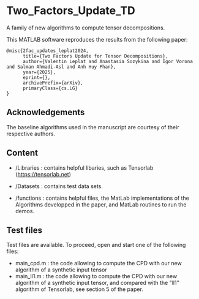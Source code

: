 # Two_Factors_Update_TD
A family of new algorithms to compute tensor decompositions.

This MATLAB software reproduces the results from the following paper:

```
@misc{2fac_updates_leplat2024,
      title={Two Factors Update for Tensor Decompositions}, 
      author={Valentin Leplat and Anastasia Sozykina and Igor Vorona and Salman Ahmadi-Asl and Anh Huy Phan},
      year={2025},
      eprint={},
      archivePrefix={arXiv},
      primaryClass={cs.LG}
}
```

## Acknowledgements

The baseline algorithms used in the manuscript are courtesy of their respective authors.

## Content
 
 - /Libraries : contains helpful libaries, such as Tensorlab (https://tensorlab.net) 
 
 - /Datasets : contains test data sets.

 - /functions : contains helpful files, the MatLab implementations of the Algorithms developped in the paper, and MatLab routines to run the demos.
   
   
## Test files
 
 Test files are available. To proceed, open and start one of the following files:

- main_cpd.m : the code allowing to compute the CPD with our new algorithm of a synthetic input tensor
- main_ll1.m : the code allowing to compute the CPD with our new algorithm of a synthetic input tensor, and compared with the "ll1" algorithm of Tensorlab, see section 5 of the paper.

